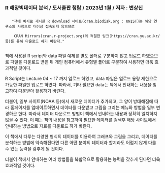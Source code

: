 ### R 해양빅데이터 분석 / 도서출판 청람 / 2023년 1월 / 저자 : 변상신 ###

###  
       "책에 예시로 제시한 R download 사이트(cran.biodisk.org : UNIST)는 해당 연구소의 사정으로 더이상 접속되지 않으므로   
       
        CRAN Mirrors(cran.r-project.org)의 적절한 링크(https://cran.yu.ac.kr/ 등)를 통해 다운로드 하기 바란다." 
##
책에 사용된 R script와 data 파일 예제를 별도 폴더로 구분하지 않고 업로드 하였으므로
파일을 다운로드 받은 뒤 개인 컴퓨터에서 유형별 폴더로 구분하여 사용하면 더욱 효과적일 것이다.


R Script는 Lecture 04 ~ 17 까지 업로드 하였고, data 파일은 업로드 용량 제한으로 가능한 파일만
업로드 하였다. 따라서, 기타 필요한 data는 책에서 안내하는 내용을 참고하여 다운받아 활용하기 바란다.

더불어, 일부 사이트(NOAA 등)에서 새로운 데이터가 추가되고, 그 양이 방대해짐에 따라 홈페이지를 
업데이트하면서 데이터를 다운받고 그림을 그리는 메뉴와 방법을 일부 변경하곤 한다. 
  따라서 데이터 다운로드 방법이 책에서 안내하는 내용과 정확히 일치하지 않을 수 있다. 
이 때는 책의 내용을 참고하여 필요한 데이터를 검색후 해당 사이트에서 안내하는 방법으로 자료를 다운로드 
하기 바란다.

  이 책에서 다루는 다양한 형식의 데이터를 이용하여 그래프와 그림을 그리고, 데이터를 분석하는 방법에
익숙해진다면 다른 어떤 분야의 데이터라 할지라도 어럽지 않게 다룰 수 있는 능력을 갖추게 될 것이다. 

  더불어 책에서 안내하는 여러 방법들을 복합적으로 활용하는 능력을 갖추게 된다면 더욱 효과적일 것이다.
